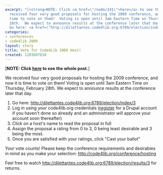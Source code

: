 ```yaml
---
excerpt: "[<strong>NOTE: Click <a href=\"/node/241\">here</a> to see the whole post.</strong>]\r\n\r\nWe
  received four very good proposals for hosting the 2009 conference, and now it is
  time to vote on them!  Voting is open until 3am Eastern Time on Thursday, February
  28th.  We expect to announce results at the conference later that day.\r\n\r\n1.
  Go here: <a href=\"http://dilettantes.code4lib.org:6789/election/index/3\">http://dilettantes.code4lib.org:6789/election/index/3</a>\r"
categories:
- conferences
- code4lib 2009
layout: story
title: Vote for Code4Lib 2009 Host!
created: 1203607038
---
```

[<strong>NOTE: Click <a href="/node/241">here</a> to see the whole post.</strong>]

We received four very good proposals for hosting the 2009 conference, and now it is time to vote on them!  Voting is open until 3am Eastern Time on Thursday, February 28th.  We expect to announce results at the conference later that day.

1. Go here: <a href="http://dilettantes.code4lib.org:6789/election/index/3">http://dilettantes.code4lib.org:6789/election/index/3</a>
2. Log in using your code4lib.org credentials (<a href="/user/register">register</a> for a Drupal account if you haven't done so already and an administrator will approve your account soon thereafter)
3. Click on a host's name to read the proposal in full
4. Assign the proposal a rating from 0 to 3, 0 being least desirable and 3 being the most.
5. Once you are satisfied with your ratings, click "Cast your ballot"

Your vote counts!  Please keep the conference requirements and desirables in mind as you make your selection: <a href="/conference/hosting">http://code4lib.org/conference/hosting</a>

Feel free to watch <a href="http://dilettantes.code4lib.org:6789/election/results/3">http://dilettantes.code4lib.org:6789/election/results/3</a> for returns.
